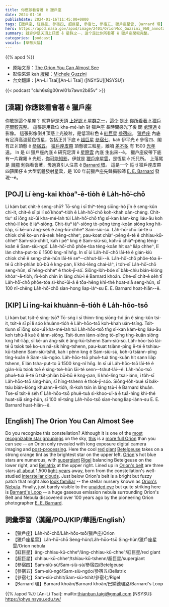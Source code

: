 ```yaml
---
title: 你應該看會著 ê 獵戶座
date: 2024-01-16
publishdate: 2024-01-16T11:45:00+0800
tags: [獵戶座, 紅巨星, 參宿四, 超巨星, 參宿七, 參宿五, 獵戶座星雲, Barnard 環]
hero: https://apod.nasa.gov/apod/image/2401/OrionMcc_Guzzini_960_annotated.jpg
summary: 就算伊是天頂上好認 ê 星群之一，這个是比你所看著 ê 獵戶座閣較完整。
categories: [podcast]
vocals: [草莓大福]
---
```


{{% apod %}}

- 原始文章：[The Orion You Can Almost See](https://apod.nasa.gov/apod/ap240116.html)
- 影像來源 kah [版權][copyright]：[Michele Guzzini](https://www.instagram.com/micheleguzzini/)
- 台文翻譯：[An-Li Tsai][An-Li Tsai] ([NSYSU][NSYSU])

{{< podcast "cluh6s8g00rwl01x7awn2b85v" >}}

## [漢羅] 你應該看會著 ê 獵戶座
你敢捌這个星座？
就算伊是天頂 [上好認 ê 星群之一][most recognizable star groupings]，[這个][this] 是比 [你所看著 ê 獵戶座閣較完整][more full Orion]。
這張是用數位 kha-mé-lah 對 獵戶座 長時間感光了後 閣 [處理過][post-processing] ê 影像。
這張影像倒爿頂懸上光彼粒，是低溫紅色 ê [紅巨星][red giant] [參宿四][Betelgeuse]。
[獵戶座][Orion] 內底有足濟高溫藍色恆星，包括正爿下底 ê [超巨星][supergiant] [參宿七][Rigel]、kah 伊平光 ê 參宿四、閣有正爿頂懸 ê [參宿五][Bellatrix]。
[獵戶座皮帶][Orion's belt]  頂懸彼三粒星，離咱 [差不多][all about] 有 1500 [光年][light-years] 遠。
In 是 ùi 獵戶座內底 ê 研究足濟 ê [星際雲][interstellar clouds] 內底 生出來--ê。
獵戶座皮帶下底有一片霧霧 ê 光斑，[你可能知影][look familiar]，伊就是 [獵戶座星雲][Orion's Nebula]，是恆星 ê 托兒所。
上落尾是 [目睭][unaided eye] 勉強看會著，毋過真引人注意 ê [Barnard 環][Barnard's Loop]。
這是一个 踅 tī 獵戶座皮帶四箍圍仔 ê 大型氣體發射星雲，是 100 年前獵戶座先鋒攝影師 [E. E. Barnard][E. E. Barnard] 發現--ê。

## [POJ] Lí èng-kai khòaⁿ-ē-tio̍h ê La̍h-hō͘-chō
Lí kám bat chit-ê seng-chō?
Tō-sǹg i sī thiⁿ-téng siōng-hó jīn ê seng-kûn chi-it, chit-ê sī pí lí só͘ khòaⁿ-tio̍h ê La̍h-hō͘-chō koh-khah oân-chéng.
Chit-tiuⁿ sī iōng sò͘-ūi kha-mé-lah tùi La̍h-hō͘-chō tn̂g sî-kan kám-kng liáu-āu koh chhú-lí kòe ê iáⁿ-siōng.
Chit-tiuⁿ iáⁿ-siōng tò-pêng téng-koân siōng kng hit-lia̍p, sī kē-un âng-sek ê âng-kū-chheⁿ Sam-siù-sù.
La̍h-hō͘-chō lāi-té ū chiok chē ko-un nâ-sek hêng-chheⁿ, pau-koat chiàⁿ-pêng ē-té ê chhiau-kū-chheⁿ Sam-siù-chhit, kah i pêⁿ kng ê Sam-siù-sù, koh-ū chiàⁿ-pêng téng-koân ê Sam-siù-ngó͘.
La̍h-hō͘-chō phôe-tòa téng-koân hit saⁿ lia̍p chheⁿ, lī lán chha-put-to ū 1500 kng-nî hn̄g.
In sī ùi La̍h-hō͘-chō lāi-té ê gián-kiù chiok chē ê seng-chè-hûn lāi-té seⁿ--chhut-lâi--ê.
La̍h-hō͘-chō phôe-tòa ē-té ū chi̍t-phiàn bū-bū ê kng-pan, lí khó-lêng chai-iáⁿ, i to̍h-sī La̍h-hō͘-chō seng-hûn, sī hêng-chheⁿ ê thok-jî-só͘.
Siōng-lo̍h-bóe sī ba̍k-chiu bián-kióng khòaⁿ-ē-tio̍h, m̄-koh chin ín lâng chù-ì ê Barnard khoân.
Che-sī chi̍t-ê se̍h tī La̍h-hō͘-chō phôe-tòa sì-kho͘-ûi-á ê tōa-hêng khì-thé hoat-siā seng-hûn, sī 100 nî-chêng La̍h-hō͘-chō sian-hong liap-iáⁿ-su E. E. Barnard hoat-hiān--ê.

## [KIP] Lí ìng-kai khuànn-ē-tio̍h ê La̍h-hōo-tsō
Lí kám bat tsit-ê sing-tsō?
Tō-sǹg i sī thinn-tíng siōng-hó jīn ê sing-kûn tsi-it, tsit-ê sī pí lí sóo khuànn-tio̍h ê La̍h-hōo-tsō koh-khah uân-tsíng.
Tsit-tiunn sī iōng sòo-uī kha-mé-lah tuì La̍h-hōo-tsō tn̂g sî-kan kám-kng liáu-āu koh tshú-lí kuè ê iánn-siōng.
Tsit-tiunn iánn-siōng tò-pîng tíng-kuân siōng kng hit-lia̍p, sī kē-un âng-sik ê âng-kū-tshenn Sam-siù-sù.
La̍h-hōo-tsō lāi-té ū tsiok tsē ko-un nâ-sik hîng-tshenn, pau-kuat tsiànn-pîng ē-té ê tshiau-kū-tshenn Sam-siù-tshit, kah i pênn kng ê Sam-siù-sù, koh-ū tsiànn-pîng tíng-kuân ê Sam-siù-ngóo.
La̍h-hōo-tsō phuê-tuà tíng-kuân hit sann lia̍p tshenn, lī lán tsha-put-to ū 1500 kng-nî hn̄g.
In sī uì La̍h-hōo-tsō lāi-té ê gián-kiù tsiok tsē ê sing-tsè-hûn lāi-té senn--tshut-lâi--ê.
La̍h-hōo-tsō phuê-tuà ē-té ū tsi̍t-phiàn bū-bū ê kng-pan, lí khó-lîng tsai-iánn, i to̍h-sī La̍h-hōo-tsō sing-hûn, sī hîng-tshenn ê thok-jî-sóo.
Siōng-lo̍h-bué sī ba̍k-tsiu bián-kióng khuànn-ē-tio̍h, m̄-koh tsin ín lâng tsù-ì ê Barnard khuân.
Tse-sī tsi̍t-ê se̍h tī La̍h-hōo-tsō phuê-tuà sì-khoo-uî-á ê tuā-hîng khì-thé huat-siā sing-hûn, sī 100 nî-tsîng La̍h-hōo-tsō sian-hong liap-iánn-su E. E. Barnard huat-hiān--ê.

## [English] The Orion You Can Almost See
Do you recognize this constellation?
Although it is one of the [most recognizable star groupings][most recognizable star groupings] on the sky, [this][this] is a [more full Orion][more full Orion] than you can see -- an Orion only revealed with long exposure digital camera imaging and [post-processing][post-processing].
Here the cool [red giant][red giant] [Betelgeuse][Betelgeuse] takes on a strong orange tint as the brightest star on the upper left.
[Orion][Orion]'s hot blue stars are numerous, with [supergiant][supergiant] [Rigel][Rigel] balancing Betelgeuse on the lower right, and [Bellatrix][Bellatrix] at the upper right.
Lined up in [Orion's belt][Orion's belt] are three stars [all about][all about] 1,500 [light-years][light-years] away, born from the constellation's well-studied [interstellar clouds][interstellar clouds].
Just below Orion's belt is a bright but fuzzy patch that might also [look familiar][look familiar] -- the stellar nursery known as [Orion's Nebula][Orion's Nebula].
Finally, just barely visible to the [unaided eye][unaided eye] but quite striking here is [Barnard's Loop][Barnard's Loop] -- a huge gaseous emission nebula surrounding Orion's Belt and Nebula discovered over 100 years ago by the pioneering Orion photographer [E. E. Barnard][E. E. Barnard].

## 詞彙學習（漢羅/POJ/KIP/華語/English）
- 【獵戶座】La̍h-hō͘-chō/La̍h-hōo-tsō/獵戶座/Orion
- 【獵戶座星雲】La̍h-hō͘-chō Seng-hûn/La̍h-hōo-tsō Sing-hûn/獵戶座星雲/Orion nebula
- 【紅巨星】âng-chhiau-kū-chheⁿ/âng-chhiau-kū-chheⁿ/紅巨星/red giant
- 【超巨星】chhiau-kū-chheⁿ/tshiau-kū-tshenn/超巨星/supergiant
- 【參宿四】Sam-siù-sù/Sam-siù-sù/參宿四/Betelgeuse
- 【參宿五】Sam-siù-ngó͘/Sam-siù-ngóo/參宿五/Bellatrix
- 【參宿七】Sam-siù-chhit/Sam-siù-tshit/參宿七/Rigel
- 【Barnard 環】Barnard khoân/Barnard khoân/巴納德環路/Barnard's Loop

{{% /apod %}}
[An-Li Tsai]: mailto:thianbun.taigi@gmail.com
[NSYSU]: https://phys.nsysu.edu.tw/

[copyright]: https://apod.nasa.gov/apod/fap/lib/about_apod.html#srapply
[License]: https://creativecommons.org/licenses/by/3.0/

[most recognizable star groupings]:https://en.wikipedia.org/wiki/Orion_(constellation)
[this]:https://www.instagram.com/p/C1Pz_MdIEmN/
[more full Orion]:https://apod.nasa.gov/apod/ap151123.html
[post-processing]:https://media.snopes.com/2009/01/rand.jpg
[red giant]:https://en.wikipedia.org/wiki/Red_giant
[Betelgeuse]:https://apod.nasa.gov/apod/ap100106.html
[Orion]:https://universe.nasa.gov/news/147/discovering-the-universe-through-the-constellation-orion/
[supergiant]:https://en.wikipedia.org/wiki/Supergiant_star
[Rigel]:https://apod.nasa.gov/apod/ap180115.html
[Bellatrix]:http://earthsky.org/tonight/bellatrix-orions-third-brightest-means-female-warrior
[Orion's belt]:https://apod.nasa.gov/apod/ap170604.html
[all about]:https://www.youtube.com/watch?v=lD-5ZOipE48
[light-years]:https://spaceplace.nasa.gov/light-year/
[interstellar clouds]:http://astronomy.swin.edu.au/cosmos/I/Interstellar+Gas+Cloud
[look familiar]:https://www.youtube.com/watch?v=-EjukzL-bJc
[Orion's Nebula]:https://apod.nasa.gov/apod/ap171129.html
[unaided eye]:https://www.aoa.org/patients-and-public/resources-for-teachers/how-your-eyes-work
[Barnard's Loop]:https://en.wikipedia.org/wiki/Barnard%27s_Loop
[E. E. Barnard]:https://en.wikipedia.org/wiki/Edward_Emerson_Barnard
